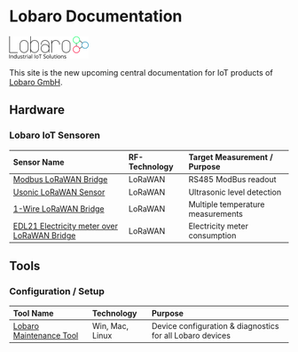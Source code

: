 # Lobaro Documentation
![Lobaro-Logo](./img/slogan_links_webHeader_.png)

This site is the new upcoming central documentation for IoT products 
of [Lobaro GmbH](https://www.lobaro.de).

## Hardware

### Lobaro IoT Sensoren

| Sensor Name         | RF-Technology     | Target Measurement / Purpose   | 
| :-------------  |:----------------|:----------------|
| [Modbus LoRaWAN Bridge](iot-devices/modbus-lorawan/0.3.0/)       | LoRaWAN | RS485 ModBus readout |
| [Usonic LoRaWAN Sensor](iot-devices/usonic-lorawan)  | LoRaWAN | Ultrasonic level detection |
| [1-Wire LoRaWAN Bridge](iot-devices/1-wire-lorawan)       | LoRaWAN | Multiple temperature measurements |
| [EDL21 Electricity meter over LoRaWAN Bridge](iot-devices/edl21-opto-lorawan) | LoRaWAN | Electricity meter consumption |

## Tools

### Configuration / Setup
| Tool Name     | Technology     | Purpose   | 
| :-------------  |:----------------|:----------------|
| [Lobaro Maintenance Tool](tools/lobaro-tool.md) | Win, Mac, Linux | Device configuration & diagnostics for all Lobaro devices|


[lobaro]: https://lobaro.com
